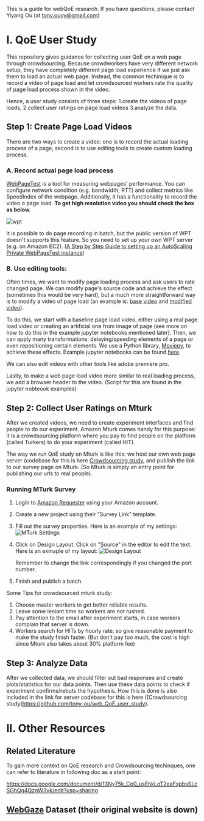 
This is a guide for webQoE research. If you have questions, please contact Yiyang Ou (at tony.ouyy@gmail.com)

# I. QoE User Study

This repository gives guidance for collecting user QoE on a web page through crowdsourcing. Because crowdworkers have very different network setup, they have completely different page load experience if we just ask them to load an actual web page. Instead, the common techinique is to record a video of page load and let crowdsourced workers rate the quality of page load process shown in the video. 

Hence, a user study consists of three steps: 1.create the videos of page loads, 2.collect user ratings on page load videos 3.analyze the data. 


## Step 1: Create Page Load Videos
There are two ways to create a video: one is to record the actual loading process of a page, second is to use editing tools to create custom loading process.

### A. Record actual page load process
[WebPageTest](https://www.webpagetest.org/) is a tool for measuring webpages' performance. You can configure network condition (e.g. bandwidth, RTT) and collect metrics like SpeedIndex of the webpage. Additionally, it has a functionality to record the video o page load. **To get high resolution video you should check the box as below.**

   ![wpt](https://github.com/tony-ou/web_QoE_guide/blob/main/video_creation/wpt.png)

It is possible to do page recording in batch, but the public version of WPT doesn't supports this feature. So you need to set up your own WPT server (e.g. on Amazon EC2). ([A Step by Step Guide to setting up an AutoScaling Private WebPageTest instance](https://www.robinosborne.co.uk/2019/05/20/a-step-by-step-guide-to-setting-up-an-autoscaling-private-webpagetest-instance/))


### B. Use editing tools: 

Often times, we want to modify page loading process and ask users to rate changed page. We can modify page's source code and achieve the effect (sometimes this would be very hard), but a much more straightforward way is to modify a video of page load (an example is: [base video](https://github.com/tony-ou/web_QoE_guide/blob/main/video_creation/baseline.mp4) and [modified video](https://github.com/tony-ou/web_QoE_guide/blob/main/video_creation/LoadA_delay1.mp4)). 

To do this, we start with a baseline page load video, either using a real page load video or creating an artificial one from image of page (see more on how to do this in the example jupyter notebooks mentioned later). Then, we can apply many transformations: delaying/speeding elements of a page or even repositioning certain elements. We use a Python library, [Moviepy](https://zulko.github.io/moviepy/), to achieve these effects. Example jupyter notebooks can be found [here](https://github.com/tony-ou/web_QoE_video_creation/blob/main/video_creation.ipynb). 

We can also edit videos with other tools like adobe premiere pro.

Lastly, to make a web page load video more similar to real loading process, we add a browser header to the video. (Script for this are found in the jupyter nobteook examples)

## Step 2: Collect User Ratings on Mturk
After we created videos, we need to create experiment interfaces and find people to do our experiment. Amazon Mturk comes handy for this purpose: it is a crowdsourcing platform where you pay to find people on the platform (called Turkers) to do your experiment (called HIT). 

The way we run QoE study on Mturk is like this: we host our own web page server (codebase for this is here [Crowdsourcing study](https://github.com/tony-ou/web_QoE_user_study), and publish the link to our survey page on Mturk. (So Mturk is simply an entry point for publishing our urls to real people).


### Running MTurk Survey

1. Login to [Amazon Requester](https://requester.mturk.com/begin_signin) using your Amazon account.

2. Create a new project using their "Survey Link" template.

3. Fill out the survey properties. Here is an example of my settings:
   ![MTurk Settings](https://github.com/sheric98/QoEProject/blob/master/static/MTurk_Settings.png)

4. Click on Design Layout. Click on "Source" in the editor to edit the text.
   Here is an exmaple of my layout:
   ![Design Layout](https://github.com/sheric98/QoEProject/blob/master/static/Design_Layout.png)

   Remember to change the link correspondingly if you changed the port number.

5. Finish and publish a batch.

Some Tips for crowdsourced mturk study: 
1. Choose master workers to get better reliable results.
2. Leave some leniant time so workers are not rushed.
3. Pay attention to the email after experiment starts, in case workers complain that server is down.
4. Workers search for HITs by hourly rate, so give reasonable payment to make the study finish faster. (But don't pay too much, the cost is high since Mturk also takes about 30% platform fee)

## Step 3: Analyze Data
After we collected data, we should filter out bad responses and create plots/statistics for our data points. Then use these data points to check if experiment confirms/rebuts the hypothesis. How this is done is also included in the link for server codebase for this is here ([Crowdsourcing study(https://github.com/tony-ou/web_QoE_user_study). 


# II. Other Resources

## Related Literature
To gain more context on QoE research and Crowdsourcing techinques, one can refer to literature in following doc as a start point: 

https://docs.google.com/document/d/13Ny75k_Co0_usEhkLoT2eaFspbsSLcSGhQg4QzgW3vk/edit?usp=sharing


## [WebGaze](https://www.usenix.org/conference/nsdi17/technical-sessions/presentation/kelton) Dataset (their original website is down)
